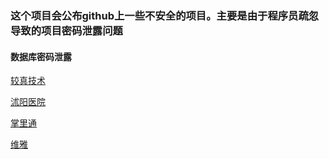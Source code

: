### 这个项目会公布github上一些不安全的项目。主要是由于程序员疏忽导致的项目密码泄露问题 

#### 数据库密码泄露

[较真技术](jiaozhen)

[沭阳医院](shuyang)

[掌里通](zhanglitong)

[维雅](weiya)





